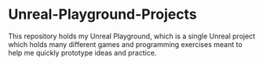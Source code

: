 # Unreal-Playground-Projects
This repository holds my Unreal Playground, which is a single Unreal project which holds many different games and programming exercises meant to help me quickly prototype ideas and practice.

